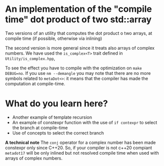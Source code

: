 # An implementation of the "compile time" dot product of two std::array #

Two versions of an utility that computes the dot product o two arrays, at compile time (if possible, otherwise via inlining)

The second version is more general since it treats also arrays of complex numbers. We have used the `is_complex<T>` trait defined in 
`Utility/is_complex.hpp`,

To see the effect you have to compile with the optimization on `make DEBUG=no`. If you use `nm --demangle` you may note that there are no more symbols related to `metaDot<>`: it means that the compiler has made the computation at compile-time. 

# What do you learn here? #
- Another example of template recursion
- An example of constexpr function with the use of `if contexpr` to select the branch at compile-time
- Use of concepts to select the correct branch

**A technical note** 
The `conj` operator for a complex number has been made constexpr only since C++20. So, if your compiler is not c++20 compiant `metadot17` will be only inlined but not resolved compile time when used with arrays of complex numbers.